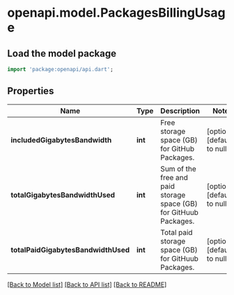 # openapi.model.PackagesBillingUsage

## Load the model package
```dart
import 'package:openapi/api.dart';
```

## Properties
Name | Type | Description | Notes
------------ | ------------- | ------------- | -------------
**includedGigabytesBandwidth** | **int** | Free storage space (GB) for GitHub Packages. | [optional] [default to null]
**totalGigabytesBandwidthUsed** | **int** | Sum of the free and paid storage space (GB) for GitHuub Packages. | [optional] [default to null]
**totalPaidGigabytesBandwidthUsed** | **int** | Total paid storage space (GB) for GitHuub Packages. | [optional] [default to null]

[[Back to Model list]](../README.md#documentation-for-models) [[Back to API list]](../README.md#documentation-for-api-endpoints) [[Back to README]](../README.md)


